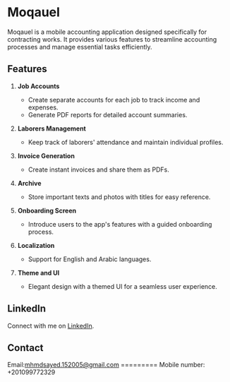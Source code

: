 # Moqauel

Moqauel is a mobile accounting application designed specifically for contracting works. It provides various features to streamline accounting processes and manage essential tasks efficiently.

## Features

1. **Job Accounts**
    - Create separate accounts for each job to track income and expenses.
    - Generate PDF reports for detailed account summaries.

2. **Laborers Management**
    - Keep track of laborers' attendance and maintain individual profiles.

3. **Invoice Generation**
    - Create instant invoices and share them as PDFs.

4. **Archive**
    - Store important texts and photos with titles for easy reference.

5. **Onboarding Screen**
    - Introduce users to the app's features with a guided onboarding process.

6. **Localization**
    - Support for English and Arabic languages.

7. **Theme and UI**
    - Elegant design with a themed UI for a seamless user experience.


## LinkedIn

Connect with me on [LinkedIn](https://www.linkedin.com/in/mohammed-aburaya-384380224/).


## Contact

Email:mhmdsayed.152005@gmail.com ========= Mobile number: +201099772329 
